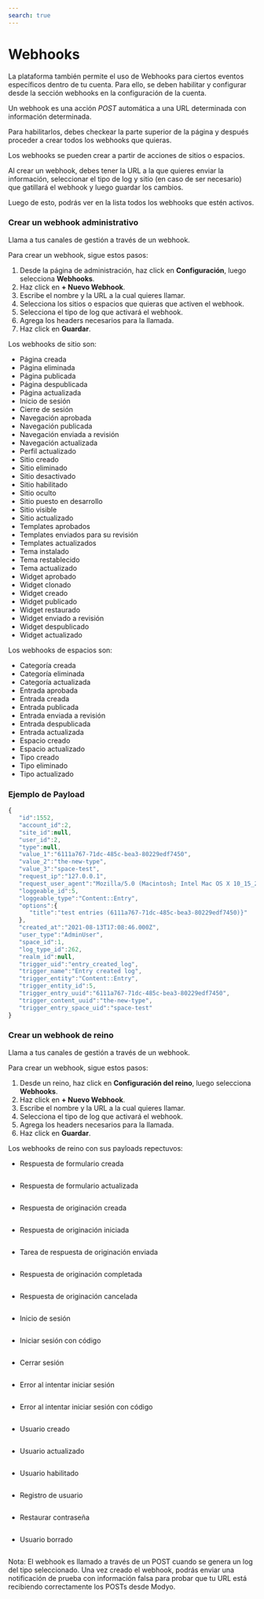 ```yaml
---
search: true
---
```


# Webhooks

La plataforma también permite el uso de Webhooks para ciertos eventos específicos dentro de tu cuenta. Para ello, se deben habilitar y configurar desde la sección webhooks en la configuración de la cuenta.

Un webhook es una acción _POST_ automática a una URL determinada con información determinada.

Para habilitarlos, debes checkear la parte superior de la página y después proceder a crear todos los webhooks que quieras.

Los webhooks se pueden crear a partir de acciones de sitios o espacios.

Al crear un webhook, debes tener la URL a la que quieres enviar la información, seleccionar el tipo de log y sitio (en caso de ser necesario) que gatillará el webhook y luego guardar los cambios.

Luego de esto, podrás ver en la lista todos los webhooks que estén activos.


### Crear un webhook administrativo

Llama a tus canales de gestión a través de un webhook.

Para crear un webhook, sigue estos pasos:

1. Desde la página de administración, haz click en **Configuración**, luego selecciona **Webhooks**.
2. Haz click en **+ Nuevo Webhook**.
3. Escribe el nombre y la URL a la cual quieres llamar.
4. Selecciona los sitios o espacios que quieras que activen el webhook.
5. Selecciona el tipo de log que activará el webhook.
6. Agrega los headers necesarios para la llamada. 
7. Haz click en **Guardar**.


Los webhooks de sitio son:

* Página creada
* Página eliminada
* Página publicada
* Página despublicada
* Página actualizada
* Inicio de sesión
* Cierre de sesión
* Navegación aprobada
* Navegación publicada
* Navegación enviada a revisión
* Navegación actualizada
* Perfil actualizado
* Sitio creado
* Sitio eliminado
* Sitio desactivado
* Sitio habilitado
* Sitio oculto
* Sitio puesto en desarrollo
* Sitio visible
* Sitio actualizado
* Templates aprobados
* Templates enviados para su revisión
* Templates actualizados
* Tema instalado
* Tema restablecido
* Tema actualizado
* Widget aprobado
* Widget clonado
* Widget creado
* Widget publicado
* Widget restaurado
* Widget enviado a revisión
* Widget despublicado
* Widget actualizado

Los webhooks de espacios son:

* Categoría creada
* Categoría eliminada
* Categoría actualizada
* Entrada aprobada
* Entrada creada
* Entrada publicada
* Entrada enviada a revisión
* Entrada despublicada
* Entrada actualizada
* Espacio creado
* Espacio actualizado
* Tipo creado
* Tipo eliminado
* Tipo actualizado


### Ejemplo de Payload

``` javascript
{
   "id":1552,
   "account_id":2,
   "site_id":null,
   "user_id":2,
   "type":null,
   "value_1":"6111a767-71dc-485c-bea3-80229edf7450",
   "value_2":"the-new-type",
   "value_3":"space-test",
   "request_ip":"127.0.0.1",
   "request_user_agent":"Mozilla/5.0 (Macintosh; Intel Mac OS X 10_15_2) AppleWebKit/537.36 (KHTML, like Gecko) Chrome/91.0.4472.114 Safari/537.36",
   "loggeable_id":5,
   "loggeable_type":"Content::Entry",
   "options":{
      "title":"test entries (6111a767-71dc-485c-bea3-80229edf7450)}"
   },
   "created_at":"2021-08-13T17:08:46.000Z",
   "user_type":"AdminUser",
   "space_id":1,
   "log_type_id":262,
   "realm_id":null,
   "trigger_uid":"entry_created_log",
   "trigger_name":"Entry created log",
   "trigger_entity":"Content::Entry",
   "trigger_entity_id":5,
   "trigger_entry_uuid":"6111a767-71dc-485c-bea3-80229edf7450",
   "trigger_content_uuid":"the-new-type",
   "trigger_entry_space_uid":"space-test"
}
```
### Crear un webhook de reino

Llama a tus canales de gestión a través de un webhook.

Para crear un webhook, sigue estos pasos:

1. Desde un reino, haz click en **Configuración del reino**, luego selecciona **Webhooks**.
2. Haz click en **+ Nuevo Webhook**.
3. Escribe el nombre y la URL a la cual quieres llamar.
4. Selecciona el tipo de log que activará el webhook.
5. Agrega los headers necesarios para la llamada. 
6. Haz click en **Guardar**.

Los webhooks de reino con sus payloads repectuvos:

* Respuesta de formulario creada
``` javascript
```
* Respuesta de formulario actualizada
``` javascript
```
* Respuesta de originación creada
``` javascript
```
* Respuesta de originación iniciada
``` javascript
```
* Tarea de respuesta de originación enviada
``` javascript
```
* Respuesta de originación completada
``` javascript
```
* Respuesta de originación cancelada
``` javascript
```
* Inicio de sesión
``` javascript
```
* Iniciar sesión con código
``` javascript
```
* Cerrar sesión
``` javascript
```
* Error al intentar iniciar sesión
``` javascript
```
* Error al intentar iniciar sesión con código
``` javascript
```
* Usuario creado
``` javascript
```
* Usuario actualizado
``` javascript
```
* Usuario habilitado
``` javascript
```
* Registro de usuario
``` javascript
```
* Restaurar contraseña
``` javascript
```
* Usuario borrado
``` javascript
```

Nota: El webhook es llamado a través de un POST cuando se genera un log del tipo seleccionado. Una vez creado el webhook, podrás enviar una notificación de prueba con información falsa para probar que tu URL está recibiendo correctamente los POSTs desde Modyo.



